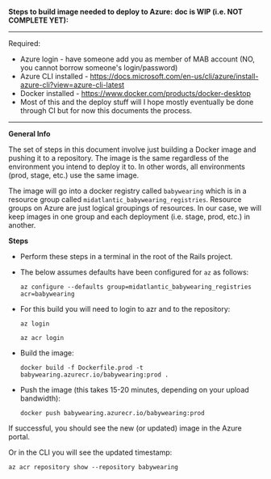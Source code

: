 **Steps to build image needed to deploy to Azure:**
**doc is WIP (i.e. NOT COMPLETE YET):**

----------------------
Required:

* Azure login - have someone add you as member of MAB account (NO, you cannot borrow someone's login/password)
* Azure CLI installed - https://docs.microsoft.com/en-us/cli/azure/install-azure-cli?view=azure-cli-latest
* Docker installed - https://www.docker.com/products/docker-desktop
* Most of this and the deploy stuff will I hope mostly eventually be done through CI but for now this documents the process.
--------------------

**General Info**

The set of steps in this document involve just building a Docker image and pushing it to a repository. The image is
the same regardless of the environment you intend to deploy it to. In other words, all environments (prod, stage, etc.)
use the same image.

The image will go into a docker registry called `babywearing` which is in a resource group called `midatlantic_babywearing_registries`.
Resource groups on Azure are just logical groupings of resources. In our case, we will keep images in one group
and each deployment (i.e. stage, prod, etc.) in another. 

**Steps**

* Perform these steps in a terminal in the root of the Rails project.

* The below assumes defaults have been configured for `az` as follows:

      az configure --defaults group=midatlantic_babywearing_registries acr=babywearing 

* For this build you will need to login to azr and to the repository:

      az login
      
      az acr login
    
* Build the image:

      docker build -f Dockerfile.prod -t babywearing.azurecr.io/babywearing:prod .
        
* Push the image (this takes 15-20 minutes, depending on your upload bandwidth):

      docker push babywearing.azurecr.io/babywearing:prod     

If successful, you should see the new (or updated) image in the Azure portal.

Or in the CLI you will see the updated timestamp:

    az acr repository show --repository babywearing
    